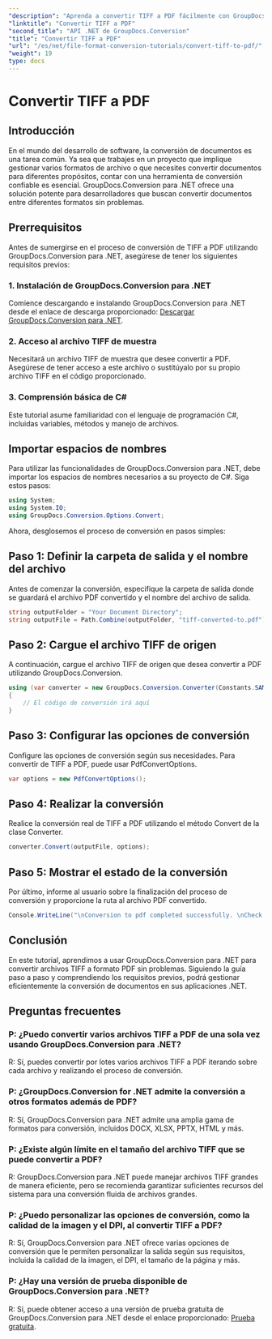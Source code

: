 ```yaml
---
"description": "Aprenda a convertir TIFF a PDF fácilmente con GroupDocs.Conversion para .NET. Una solución de conversión de documentos sencilla, eficiente y fluida."
"linktitle": "Convertir TIFF a PDF"
"second_title": "API .NET de GroupDocs.Conversion"
"title": "Convertir TIFF a PDF"
"url": "/es/net/file-format-conversion-tutorials/convert-tiff-to-pdf/"
"weight": 19
type: docs
---
```

# Convertir TIFF a PDF

## Introducción

En el mundo del desarrollo de software, la conversión de documentos es una tarea común. Ya sea que trabajes en un proyecto que implique gestionar varios formatos de archivo o que necesites convertir documentos para diferentes propósitos, contar con una herramienta de conversión confiable es esencial. GroupDocs.Conversion para .NET ofrece una solución potente para desarrolladores que buscan convertir documentos entre diferentes formatos sin problemas.

## Prerrequisitos

Antes de sumergirse en el proceso de conversión de TIFF a PDF utilizando GroupDocs.Conversion para .NET, asegúrese de tener los siguientes requisitos previos:

### 1. Instalación de GroupDocs.Conversion para .NET
Comience descargando e instalando GroupDocs.Conversion para .NET desde el enlace de descarga proporcionado: [Descargar GroupDocs.Conversion para .NET](https://releases.groupdocs.com/conversion/net/).

### 2. Acceso al archivo TIFF de muestra
Necesitará un archivo TIFF de muestra que desee convertir a PDF. Asegúrese de tener acceso a este archivo o sustitúyalo por su propio archivo TIFF en el código proporcionado.

### 3. Comprensión básica de C#
Este tutorial asume familiaridad con el lenguaje de programación C#, incluidas variables, métodos y manejo de archivos.

## Importar espacios de nombres

Para utilizar las funcionalidades de GroupDocs.Conversion para .NET, debe importar los espacios de nombres necesarios a su proyecto de C#. Siga estos pasos:

```csharp
using System;
using System.IO;
using GroupDocs.Conversion.Options.Convert;
```

Ahora, desglosemos el proceso de conversión en pasos simples:

## Paso 1: Definir la carpeta de salida y el nombre del archivo

Antes de comenzar la conversión, especifique la carpeta de salida donde se guardará el archivo PDF convertido y el nombre del archivo de salida.

```csharp
string outputFolder = "Your Document Directory";
string outputFile = Path.Combine(outputFolder, "tiff-converted-to.pdf");
```

## Paso 2: Cargue el archivo TIFF de origen

A continuación, cargue el archivo TIFF de origen que desea convertir a PDF utilizando GroupDocs.Conversion.

```csharp
using (var converter = new GroupDocs.Conversion.Converter(Constants.SAMPLE_TIFF))
{
    // El código de conversión irá aquí
}
```

## Paso 3: Configurar las opciones de conversión

Configure las opciones de conversión según sus necesidades. Para convertir de TIFF a PDF, puede usar PdfConvertOptions.

```csharp
var options = new PdfConvertOptions();
```

## Paso 4: Realizar la conversión

Realice la conversión real de TIFF a PDF utilizando el método Convert de la clase Converter.

```csharp
converter.Convert(outputFile, options);
```

## Paso 5: Mostrar el estado de la conversión

Por último, informe al usuario sobre la finalización del proceso de conversión y proporcione la ruta al archivo PDF convertido.

```csharp
Console.WriteLine("\nConversion to pdf completed successfully. \nCheck output in {0}", outputFolder);
```

## Conclusión

En este tutorial, aprendimos a usar GroupDocs.Conversion para .NET para convertir archivos TIFF a formato PDF sin problemas. Siguiendo la guía paso a paso y comprendiendo los requisitos previos, podrá gestionar eficientemente la conversión de documentos en sus aplicaciones .NET.

## Preguntas frecuentes

### P: ¿Puedo convertir varios archivos TIFF a PDF de una sola vez usando GroupDocs.Conversion para .NET?

R: Sí, puedes convertir por lotes varios archivos TIFF a PDF iterando sobre cada archivo y realizando el proceso de conversión.

### P: ¿GroupDocs.Conversion for .NET admite la conversión a otros formatos además de PDF?

R: Sí, GroupDocs.Conversion para .NET admite una amplia gama de formatos para conversión, incluidos DOCX, XLSX, PPTX, HTML y más.

### P: ¿Existe algún límite en el tamaño del archivo TIFF que se puede convertir a PDF?

R: GroupDocs.Conversion para .NET puede manejar archivos TIFF grandes de manera eficiente, pero se recomienda garantizar suficientes recursos del sistema para una conversión fluida de archivos grandes.

### P: ¿Puedo personalizar las opciones de conversión, como la calidad de la imagen y el DPI, al convertir TIFF a PDF?

R: Sí, GroupDocs.Conversion para .NET ofrece varias opciones de conversión que le permiten personalizar la salida según sus requisitos, incluida la calidad de la imagen, el DPI, el tamaño de la página y más.

### P: ¿Hay una versión de prueba disponible de GroupDocs.Conversion para .NET?

R: Sí, puede obtener acceso a una versión de prueba gratuita de GroupDocs.Conversion para .NET desde el enlace proporcionado: [Prueba gratuita](https://releases.groupdocs.com/).